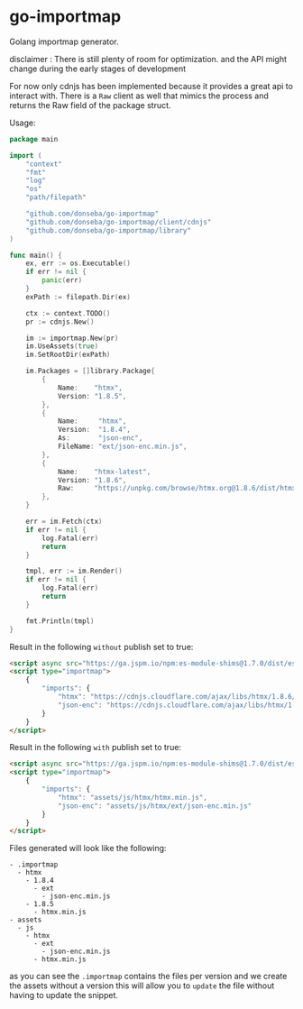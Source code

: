 # go-importmap
Golang importmap generator. 

disclaimer : There is still plenty of room for optimization. and the API might change during the early stages of development

For now only cdnjs has been implemented because it provides a great api to interact with. 
There is a `Raw` client as well that mimics the process and returns the Raw field of the package struct. 

Usage:
```go
package main

import (
	"context"
	"fmt"
	"log"
	"os"
	"path/filepath"

	"github.com/donseba/go-importmap"
	"github.com/donseba/go-importmap/client/cdnjs"
	"github.com/donseba/go-importmap/library"
)

func main() {
	ex, err := os.Executable()
	if err != nil {
		panic(err)
	}
	exPath := filepath.Dir(ex)

	ctx := context.TODO()
	pr := cdnjs.New()

	im := importmap.New(pr)
	im.UseAssets(true)
	im.SetRootDir(exPath)

	im.Packages = []library.Package{
		{
			Name:    "htmx",
			Version: "1.8.5",
		},
		{
			Name:     "htmx",
			Version:  "1.8.4",
			As:       "json-enc",
			FileName: "ext/json-enc.min.js",
		},
		{
			Name:    "htmx-latest",
			Version: "1.8.6",
			Raw:     "https://unpkg.com/browse/htmx.org@1.8.6/dist/htmx.min.js",
		},
	}

	err = im.Fetch(ctx)
	if err != nil {
		log.Fatal(err)
		return
	}

	tmpl, err := im.Render()
	if err != nil {
		log.Fatal(err)
		return
	}

	fmt.Println(tmpl)
}
```
Result in the following `without` publish set to true:
```html
<script async src="https://ga.jspm.io/npm:es-module-shims@1.7.0/dist/es-module-shims.js"></script>
<script type="importmap">
    {
        "imports": { 
            "htmx": "https://cdnjs.cloudflare.com/ajax/libs/htmx/1.8.6/htmx.min.js",
            "json-enc": "https://cdnjs.cloudflare.com/ajax/libs/htmx/1.8.6/ext/json-enc.min.js"
        }
    }
</script>
```

Result in the following `with` publish set to true: 
```html
<script async src="https://ga.jspm.io/npm:es-module-shims@1.7.0/dist/es-module-shims.js"></script>
<script type="importmap">
    {
        "imports": { 
            "htmx": "assets/js/htmx/htmx.min.js",
            "json-enc": "assets/js/htmx/ext/json-enc.min.js"
        }
    }
</script>
```

Files generated will look like the following: 

```
- .importmap
  - htmx
    - 1.8.4
      - ext
        - json-enc.min.js
    - 1.8.5
      - htmx.min.js
- assets
  - js
    - htmx
      - ext
        - json-enc.min.js
      - htmx.min.js
```
as you can see the `.importmap` contains the files per version and we create the assets without a version this will allow you to `update` the file without having to update the snippet.